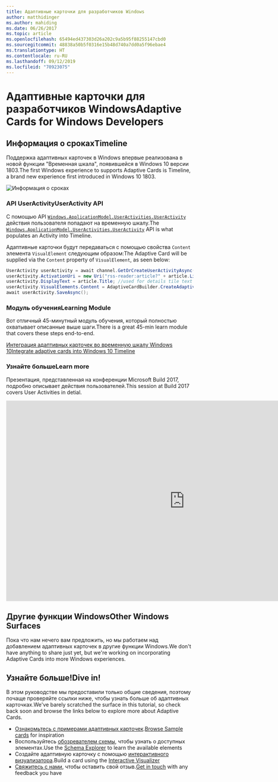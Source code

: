 ```yaml
---
title: Адаптивные карточки для разработчиков Windows
author: matthidinger
ms.author: mahiding
ms.date: 06/26/2017
ms.topic: article
ms.openlocfilehash: 65494ed437303d26a202c9a5b95f88255147cbd0
ms.sourcegitcommit: 48838a50b5f0316e15b48d740a7dd0a5f96ebae4
ms.translationtype: HT
ms.contentlocale: ru-RU
ms.lasthandoff: 09/12/2019
ms.locfileid: "70923075"
---
```

# <a name="adaptive-cards-for-windows-developers"></a><span data-ttu-id="cc0d0-102">Адаптивные карточки для разработчиков Windows</span><span class="sxs-lookup"><span data-stu-id="cc0d0-102">Adaptive Cards for Windows Developers</span></span>

## <a name="timeline"></a><span data-ttu-id="cc0d0-103">Информация о сроках</span><span class="sxs-lookup"><span data-stu-id="cc0d0-103">Timeline</span></span>

<span data-ttu-id="cc0d0-104">Поддержка адаптивных карточек в Windows впервые реализована в новой функции "Временная шкала", появившейся в Windows 10 версии 1803.</span><span class="sxs-lookup"><span data-stu-id="cc0d0-104">The first Windows experience to supports Adaptive Cards is Timeline, a brand new experience first introduced in Windows 10 1803.</span></span> 

![Информация о сроках](media/windows/timeline.png)

### <a name="useractivity-api"></a><span data-ttu-id="cc0d0-106">API UserActivity</span><span class="sxs-lookup"><span data-stu-id="cc0d0-106">UserActivity API</span></span>

<span data-ttu-id="cc0d0-107">С помощью API [`Windows.ApplicationModel.UserActivities.UserActivity`](https://docs.microsoft.com/en-us/uwp/api/windows.applicationmodel.useractivities.useractivity) действия пользователя попадают на временную шкалу.</span><span class="sxs-lookup"><span data-stu-id="cc0d0-107">The [`Windows.ApplicationModel.UserActivities.UserActivity`](https://docs.microsoft.com/en-us/uwp/api/windows.applicationmodel.useractivities.useractivity) API is what populates an Activity into Timeline.</span></span>

<span data-ttu-id="cc0d0-108">Адаптивные карточки будут передаваться с помощью свойства `Content` элемента `VisualElement` следующим образом:</span><span class="sxs-lookup"><span data-stu-id="cc0d0-108">The Adaptive Card will be supplied via the `Content` property of `VisualElement`, as seen below:</span></span>

```csharp
UserActivity userActivity = await channel.GetOrCreateUserActivityAsync(activityId, new HostName("contoso.com"));
userActivity.ActivationUri = new Uri("rss-reader:article?" + article.Link);
userActivity.DisplayText = article.Title; //used for details tile text
userActivity.VisualElements.Content = AdaptiveCardBuilder.CreateAdaptiveCardFromJson(jsonString);
await userActivity.SaveAsync();
```

### <a name="learning-module"></a><span data-ttu-id="cc0d0-109">Модуль обучения</span><span class="sxs-lookup"><span data-stu-id="cc0d0-109">Learning Module</span></span>

<span data-ttu-id="cc0d0-110">Вот отличный 45-минутный модуль обучения, который полностью охватывает описанные выше шаги.</span><span class="sxs-lookup"><span data-stu-id="cc0d0-110">There is a great 45-min learn module that covers these steps end-to-end.</span></span>

[<span data-ttu-id="cc0d0-111">Интеграция адаптивных карточек во временную шкалу Windows 10</span><span class="sxs-lookup"><span data-stu-id="cc0d0-111">Integrate adaptive cards into Windows 10 Timeline</span></span>](https://docs.microsoft.com/en-us/learn/modules/integrate-app-into-windows-10-timeline/)

### <a name="learn-more"></a><span data-ttu-id="cc0d0-112">Узнайте больше</span><span class="sxs-lookup"><span data-stu-id="cc0d0-112">Learn more</span></span>

<span data-ttu-id="cc0d0-113">Презентация, представленная на конференции Microsoft Build 2017, подробно описывает действия пользователей.</span><span class="sxs-lookup"><span data-stu-id="cc0d0-113">This session at Build 2017 covers User Activities in detial.</span></span>

<iframe src="https://channel9.msdn.com/Events/Build/2017/B8108/player" width="960" height="540" allowFullScreen frameBorder="0"></iframe>

## <a name="other-windows-surfaces"></a><span data-ttu-id="cc0d0-114">Другие функции Windows</span><span class="sxs-lookup"><span data-stu-id="cc0d0-114">Other Windows Surfaces</span></span>
<span data-ttu-id="cc0d0-115">Пока что нам нечего вам предложить, но мы работаем над добавлением адаптивных карточек в другие функции Windows.</span><span class="sxs-lookup"><span data-stu-id="cc0d0-115">We don't have anything to share just yet, but we're working on incorporating Adaptive Cards into more Windows experiences.</span></span>

## <a name="dive-in"></a><span data-ttu-id="cc0d0-116">Узнайте больше!</span><span class="sxs-lookup"><span data-stu-id="cc0d0-116">Dive in!</span></span>

<span data-ttu-id="cc0d0-117">В этом руководстве мы предоставили только общие сведения, поэтому почаще проверяйте ссылки ниже, чтобы узнать больше об адаптивных карточках.</span><span class="sxs-lookup"><span data-stu-id="cc0d0-117">We've barely scratched the surface in this tutorial, so check back soon and browse the links below to explore more about Adaptive Cards.</span></span>

* <span data-ttu-id="cc0d0-118">[Ознакомьтесь с примерами адаптивных карточек](http://adaptivecards.io/samples/).</span><span class="sxs-lookup"><span data-stu-id="cc0d0-118">[Browse Sample cards](http://adaptivecards.io/samples/) for inspiration</span></span>
* <span data-ttu-id="cc0d0-119">Воспользуйтесь [обозревателем схемы](http://adaptivecards.io/explorer), чтобы узнать о доступных элементах.</span><span class="sxs-lookup"><span data-stu-id="cc0d0-119">Use the [Schema Explorer](http://adaptivecards.io/explorer) to learn the available elements</span></span>
* <span data-ttu-id="cc0d0-120">Создайте адаптивную карточку с помощью [интерактивного визуализатора](http://adaptivecards.io/visualizer/index.html?hostApp=Skype).</span><span class="sxs-lookup"><span data-stu-id="cc0d0-120">Build a card using the [Interactive Visualizer](http://adaptivecards.io/visualizer/index.html?hostApp=Skype)</span></span>
* <span data-ttu-id="cc0d0-121">[Свяжитесь с нами](http://adaptivecards.io/connect), чтобы оставить свой отзыв.</span><span class="sxs-lookup"><span data-stu-id="cc0d0-121">[Get in touch](http://adaptivecards.io/connect) with any feedback you have</span></span>
